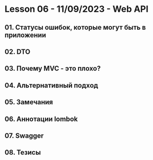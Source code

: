 # Lesson 06 - 11/09/2023 - Web API

## 01. Статусы ошибок, которые могут быть в приложении
## 02. DTO
## 03. Почему MVC - это плохо?
## 04. Альтернативный подход
## 05. Замечания
## 06. Аннотации lombok
## 07. Swagger
## 08. Тезисы
